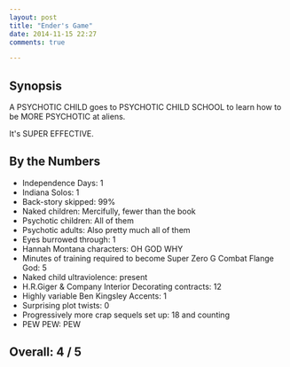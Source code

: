 ```yaml
---
layout: post
title: "Ender's Game"
date: 2014-11-15 22:27
comments: true

---
```


## Synopsis

A PSYCHOTIC CHILD goes to PSYCHOTIC CHILD SCHOOL to learn how to be MORE PSYCHOTIC at aliens.

It's SUPER EFFECTIVE.

## By the Numbers

* Independence Days: 1
* Indiana Solos: 1
* Back-story skipped: 99%
* Naked children: Mercifully, fewer than the book
* Psychotic children: All of them
* Psychotic adults: Also pretty much all of them
* Eyes burrowed through: 1
* Hannah Montana characters: OH GOD WHY
* Minutes of training required to become Super Zero G Combat Flange God: 5
* Naked child ultraviolence: present
* H.R.Giger & Company Interior Decorating contracts: 12
* Highly variable Ben Kingsley Accents: 1
* Surprising plot twists: 0
* Progressively more crap sequels set up: 18 and counting
* PEW PEW: PEW

## Overall: 4 / 5
